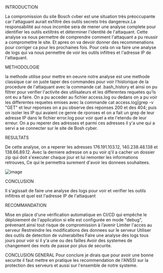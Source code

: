 INTRODUCTION

La compromission du site Bosch cvber est une situation très préoccupante car l'attaguant aurait exfiltré des outils secrets très dangereux.La responsabilité aui nous incombe sera de mener une analyse complete pour identifier les outils extiltrés et déterminer l'identité de l'attaquant. Cette analyse va nous permettre de comprendre comment l'attaquant a pu reussir a compromettre le site. Et apres on va devoir donner des recommenations pour corriger ca pour les prochaines fois. Pour cela on va faire une analyse de logs qui va nous permettre de voir les outils infiltres et l'adresse IP de l'attaquant.

METHODOLOGIE

la methode utilise pour mettre en oeuvre notre analyse est une methode classique car on juste taper des commandes pour voir l'historique de la procedure de l'attaquant avec la commande cat .bash_history et ainsi on pu filtrer pour verifier l'activite des utilisateurs et les differentes requetes qu'ls ont eu a faire.
On a pu acceder au fichier access.log ou dedans on a pu voir les differentes requetes emises avec la commande cat access.log|grep -v "GET" et leur reponses on a pu observe des reponses 200 et des 404; puis on isoler les IP qui avaient ce genre de rponses et on a fait un grep de leur adresse IP dans le fichier error.log pour voir quel a ete l'etendu de leur erreur. On a pu reperer des adresses et parmi ces adresses il y'a une qui a servi a se connecter sur le site de Bosh cyber.

RESULTATS

De cette analyse, on a reperer les adresses 176.191.103.12, 140.238.48.138 et 138.66.89.12. Avec la derniere adresse on a pu voir q'il a cacher un dossier zip qui doit s'executer chaque jour et lui remonter les informations retrouves, Ce qui le permettra surement d'avoir les donnees souhaitees.

![image](https://user-images.githubusercontent.com/125276953/219060817-46aad95e-71dd-4153-b6ae-92e3ec43a51c.png)

CONCLUSION

Il s'agissait de faire une analyse des logs pour voir et verifier les outils infiltres et quel est l'adresse IP de l'attaquant

RECOMMANDATION

Mise en place d'une vérification automatique en CI/CD qui empêche le déploiement de l'application si elle est configurée en mode "debug", prévenant ainsi tout risque de compromission à l’avenir
Limiter l'acces au serveur 
Restreindre les modifications des donnees sur le serveur
Utiliser des outils de detection de vulnerabiltes 
Faire une analyse des logs tous jours pour voir si il y'a une ou des failles
Avoir des systemes de changement des mots de passe por plus de securite.

CONCLUSION GENERAL
Pour conclure je dirais que pour avoir une bonne securite il faut mettre en pratique les recommendation de l'ANSSI sur la protection des serveurs et aussi sur l'ensemble de notre systeme.
